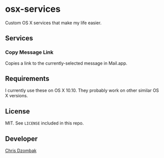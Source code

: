 # osx-services

Custom OS X services that make my life easier.

## Services

### Copy Message Link

Copies a link to the currently-selected message in Mail.app.

## Requirements

I currently use these on OS X 10.10. They probably work on other similar OS X versions.

## License

MIT. See `LICENSE` included in this repo.

## Developer

[Chris Dzombak](https://www.dzombak.com)
